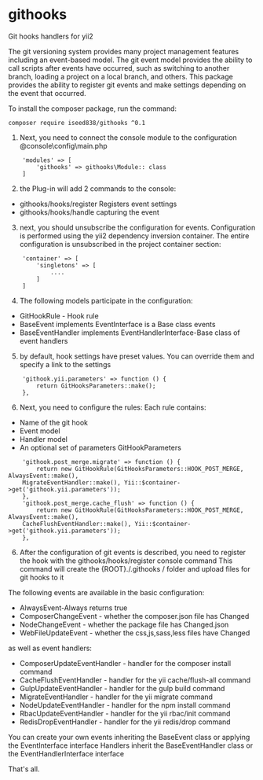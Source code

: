# githooks
Git hooks handlers for yii2

The git versioning system provides many project management features including an event-based model.
The git event model provides the ability to call scripts after events have occurred, such as switching to another branch, loading a project on a local branch, and others.
This package provides the ability to register git events and make settings depending on the event that occurred.

To install the composer package, run the command:

`composer require iseed838/githooks ^0.1`

1) Next, you need to connect the console module to the configuration @console\config\main.php

```
    'modules' => [
        'githooks' => githooks\Module:: class
    ]
```

2) the Plug-in will add 2 commands to the console:

* githooks/hooks/register Registers event settings
* githooks/hooks/handle capturing the event

3) next, you should unsubscribe the configuration for events. Configuration is performed using the yii2 dependency inversion container.
The entire configuration is unsubscribed in the project container section:

```
    'container' => [
        'singletons' => [
            ....
        ]
    ]
```

4) The following models participate in the configuration:

* GitHookRule - Hook rule
* BaseEvent implements EventInterface is a Base class events
* BaseEventHandler implements EventHandlerInterface-Base class of event handlers

5) by default, hook settings have preset values. You can override them and specify a link to the settings


```
    'githook.yii.parameters' => function () {
        return GitHooksParameters::make();
    },
```


6) Next, you need to configure the rules:
Each rule contains:
* Name of the git hook
* Event model
* Handler model
* An optional set of parameters GitHookParameters
```
    'githook.post_merge.migrate' => function () {
        return new GitHookRule(GitHooksParameters::HOOK_POST_MERGE, AlwaysEvent::make(),
    MigrateEventHandler::make(), Yii::$container->get('githook.yii.parameters'));
    },
    'githook.post_merge.cache_flush' => function () {
        return new GitHookRule(GitHooksParameters::HOOK_POST_MERGE, AlwaysEvent::make(),
    CacheFlushEventHandler::make(), Yii::$container->get('githook.yii.parameters'));
    },
```

6) After the configuration of git events is described, you need to register the hook with the githooks/hooks/register console command
This command will create the {ROOT}./.githooks / folder and upload files for git hooks to it

The following events are available in the basic configuration:

* AlwaysEvent-Always returns true
* ComposerChangeEvent   - whether the composer.json file has Changed
* NodeChangeEvent       - whether the package file has Changed.json
* WebFileUpdateEvent    - whether the css,js,sass,less files have Changed

as well as event handlers:

* ComposerUpdateEventHandler    - handler for the composer install command
* CacheFlushEventHandler        - handler for the yii cache/flush-all command
* GulpUpdateEventHandler        - handler for the gulp build command
* MigrateEventHandler           - handler for the yii migrate command
* NodeUpdateEventHandler        - handler for the npm install command
* RbacUpdateEventHandler        - handler for the yii rbac/init command
* RedisDropEventHandler         - handler for the yii redis/drop command

You can create your own events
inheriting the BaseEvent class or applying the EventInterface interface
Handlers inherit the BaseEventHandler class or the EventHandlerInterface interface

That's all.